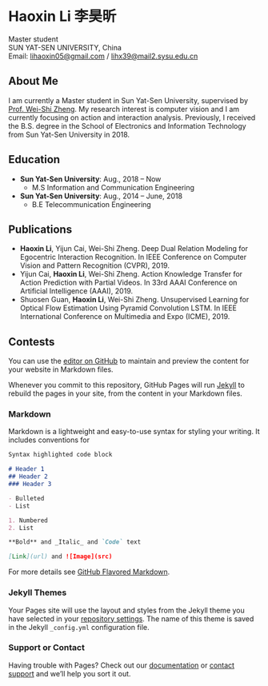 # Haoxin Li    李昊昕
Master student  
SUN YAT-SEN UNIVERSITY, China  
Email: lihaoxin05@gmail.com / lihx39@mail2.sysu.edu.cn

## About Me
I am currently a Master student in Sun Yat-Sen University, supervised by [Prof. Wei-Shi Zheng](http://www.isee-ai.cn/~zhwshi/). My research interest is computer vision and I am currently focusing on action and interaction analysis. Previously, I received the B.S. degree in the School of Electronics and Information Technology from Sun Yat-Sen University in 2018.

## Education
- **Sun Yat-Sen University**: Aug., 2018 – Now  
   - M.S Information and Communication Engineering
- **Sun Yat-Sen University**: Aug., 2014 – June, 2018  
   - B.E Telecommunication Engineering

## Publications
- **Haoxin Li**, Yijun Cai, Wei-Shi Zheng. Deep Dual Relation Modeling for Egocentric Interaction Recognition. In IEEE Conference on Computer Vision and Pattern Recognition (CVPR), 2019.
- Yijun Cai, **Haoxin Li**, Wei-Shi Zheng. Action Knowledge Transfer for Action Prediction with Partial Videos. In 33rd AAAI Conference on Artificial Intelligence (AAAI), 2019.
- Shuosen Guan, **Haoxin Li**, Wei-Shi Zheng. Unsupervised Learning for Optical Flow Estimation Using Pyramid Convolution LSTM. In IEEE International Conference on Multimedia and Expo (ICME), 2019.

## Contests
You can use the [editor on GitHub](https://github.com/lihaoxin05/lihaoxin05.github.io/edit/master/index.md) to maintain and preview the content for your website in Markdown files.

Whenever you commit to this repository, GitHub Pages will run [Jekyll](https://jekyllrb.com/) to rebuild the pages in your site, from the content in your Markdown files.

### Markdown

Markdown is a lightweight and easy-to-use syntax for styling your writing. It includes conventions for

```markdown
Syntax highlighted code block

# Header 1
## Header 2
### Header 3

- Bulleted
- List

1. Numbered
2. List

**Bold** and _Italic_ and `Code` text

[Link](url) and ![Image](src)
```

For more details see [GitHub Flavored Markdown](https://guides.github.com/features/mastering-markdown/).

### Jekyll Themes

Your Pages site will use the layout and styles from the Jekyll theme you have selected in your [repository settings](https://github.com/lihaoxin05/lihaoxin05.github.io/settings). The name of this theme is saved in the Jekyll `_config.yml` configuration file.

### Support or Contact

Having trouble with Pages? Check out our [documentation](https://help.github.com/categories/github-pages-basics/) or [contact support](https://github.com/contact) and we’ll help you sort it out.
